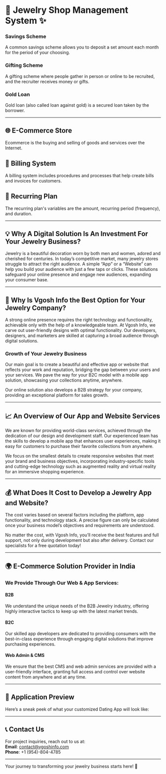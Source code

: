 # 💍 **Jewelry Shop Management System** ✨



### Savings Scheme
A common savings scheme allows you to deposit a set amount each month for the period of your choosing.

### Gifting Scheme
A gifting scheme where people gather in person or online to be recruited, and the recruiter receives money or gifts.

### Gold Loan
Gold loan (also called loan against gold) is a secured loan taken by the borrower.

---

## 🌐 E-Commerce Store
Ecommerce is the buying and selling of goods and services over the Internet.

## 📜 Billing System
A billing system includes procedures and processes that help create bills and invoices for customers.

## 🔄 Recurring Plan
The recurring plan's variables are the amount, recurring period (frequency), and duration.

---

## 💡 Why A Digital Solution Is An Investment For Your Jewelry Business?

Jewelry is a beautiful decoration worn by both men and women, adored and cherished for centuries. In today’s competitive market, many jewelry stores struggle to attract the right audience. A simple “App” or a “Website” can help you build your audience with just a few taps or clicks. These solutions safeguard your online presence and engage new audiences, expanding your consumer base.

---

## 🌟 Why Is Vgosh Info the Best Option for Your Jewelry Company?

A strong online presence requires the right technology and functionality, achievable only with the help of a knowledgeable team. At Vgosh Info, we carve out user-friendly designs with optimal functionality. Our developers, designers, and marketers are skilled at capturing a broad audience through digital solutions.

### Growth of Your Jewelry Business
Our main goal is to create a beautiful and effective app or website that reflects your work and reputation, bridging the gap between your users and your services. We pave the way for your B2C model with a mobile app solution, showcasing your collections anytime, anywhere.

Our online solution also develops a B2B strategy for your company, providing an exceptional platform for sales growth.

---

## 📈 An Overview of Our App and Website Services

We are known for providing world-class services, achieved through the dedication of our design and development staff. Our experienced team has the skills to develop a mobile app that enhances user experiences, making it easy for customers to purchase their favorite collections from anywhere.

We focus on the smallest details to create responsive websites that meet your brand and business objectives, incorporating industry-specific tools and cutting-edge technology such as augmented reality and virtual reality for an immersive shopping experience.

---

## 💰 What Does It Cost to Develop a Jewelry App and Website?

The cost varies based on several factors including the platform, app functionality, and technology stack. A precise figure can only be calculated once your business model’s objectives and requirements are understood.

No matter the cost, with Vgosh Info, you’ll receive the best features and full support, not only during development but also after delivery. Contact our specialists for a free quotation today!

---

## 🌍 E-Commerce Solution Provider in India

### We Provide Through Our Web & App Services:

#### B2B
We understand the unique needs of the B2B Jewelry industry, offering highly interactive tactics to keep up with the latest market trends.

#### B2C
Our skilled app developers are dedicated to providing consumers with the best-in-class experience through engaging digital solutions that improve purchasing experiences.

#### Web Admin & CMS
We ensure that the best CMS and web admin services are provided with a user-friendly interface, granting full access and control over website content from anywhere and at any time.

---

## 📸 Application Preview

Here’s a sneak peek of what your customized Dating App will look like:

---

## 📞 **Contact Us**

For project inquiries, reach out to us at:  
**Email**: [contact@vgoshinfo.com](mailto:contact@vgoshinfo.com)  
**Phone**: +1 (954)-804-4785

---

Your journey to transforming your jewelry business starts here! 🚀
